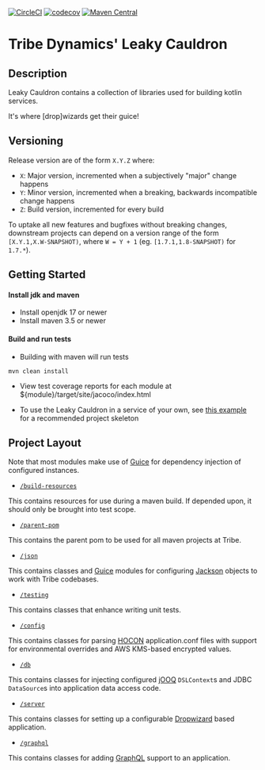 [![CircleCI](https://circleci.com/gh/trib3/leakycauldron.svg?style=svg&circle-token=75d8c0fddf399e7d6393730422d42be35ef4f3b2)](https://circleci.com/gh/trib3/leakycauldron)
[![codecov](https://codecov.io/gh/trib3/leakycauldron/branch/main/graph/badge.svg?token=MmCucLTttM)](https://codecov.io/gh/trib3/leakycauldron)
[![Maven Central](https://maven-badges.herokuapp.com/maven-central/com.trib3/leakycauldron/badge.svg)](https://maven-badges.herokuapp.com/maven-central/com.trib3/leakycauldron/)

Tribe Dynamics' Leaky Cauldron
=======

Description
-----------
Leaky Cauldron contains a collection of libraries used for building kotlin services.

It's where [drop]wizards get their guice!

Versioning
----------
Release version are of the form `X.Y.Z` where:

* `X`: Major version, incremented when a subjectively "major" change happens
* `Y`: Minor version, incremented when a breaking, backwards incompatible change happens
* `Z`: Build version, incremented for every build

To uptake all new features and bugfixes without breaking changes, downstream projects can depend on a version range of
the form `[X.Y.1,X.W-SNAPSHOT)`, where `W = Y + 1`
(eg. `[1.7.1,1.8-SNAPSHOT)` for `1.7.*`).

Getting Started
---------------

#### Install jdk and maven

* Install openjdk 17 or newer
* Install maven 3.5 or newer

#### Build and run tests

* Building with maven will run tests

```
mvn clean install
```

* View test coverage reports for each module at ${module}/target/site/jacoco/index.html

* To use the Leaky Cauldron in a service of your own,
  see [this example](https://github.com/trib3/example-cauldron-service)
  for a recommended project skeleton

Project Layout
--------------
Note that most modules make use of [Guice](https://github.com/google/guice) for dependency injection of configured
instances.

* [`/build-resources`](https://github.com/trib3/leakycauldron/tree/HEAD/build-resources)

This contains resources for use during a maven build. If depended upon, it should only be brought into test scope.

* [`/parent-pom`](https://github.com/trib3/leakycauldron/tree/HEAD/parent-pom)

This contains the parent pom to be used for all maven projects at Tribe.

* [`/json`](https://github.com/trib3/leakycauldron/tree/HEAD/json)

This contains classes and [Guice](https://github.com/google/guice) modules for configuring
[Jackson](https://github.com/FasterXML/jackson) objects to work with Tribe codebases.

* [`/testing`](https://github.com/trib3/leakycauldron/tree/HEAD/testing)

This contains classes that enhance writing unit tests.

* [`/config`](https://github.com/trib3/leakycauldron/tree/HEAD/config)

This contains classes for parsing [HOCON](https://github.com/lightbend/config) application.conf files with support for
environmental overrides and AWS KMS-based encrypted values.

* [`/db`](https://github.com/trib3/leakycauldron/tree/HEAD/db)

This contains classes for injecting configured [jOOQ](https://www.jooq.org) `DSLContext`s and JDBC `DataSource`s into
application data access code.

* [`/server`](https://github.com/trib3/leakycauldron/tree/HEAD/server)

This contains classes for setting up a configurable [Dropwizard](https://dropwizard.io) based application.

* [`/graphql`](https://github.com/trib3/leakycauldron/tree/HEAD/graphql)

This contains classes for adding [GraphQL](https://graphql.org) support to an application.
